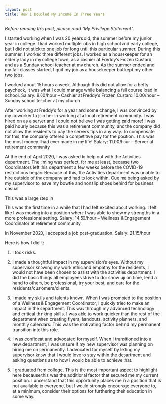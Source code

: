 ```yaml
---
layout: post
title: How I Doubled My Income In Three Years
---
```


*Before reading this post, please read “My Privilege Statement".*

I started working when I was 20 years old, the summer before my junior year in college. I had worked multiple jobs in high school and early college, but I did not stick to one job for long until this particular summer. During this summer, I worked three different jobs. I worked as a housekeeper for an elderly lady in my college town, as a cashier at Freddy’s Frozen Custard, and as a Sunday school teacher at my church. As the summer ended and my fall classes started, I quit my job as a housekeeper but kept my other two jobs.

I worked about 15 hours a week. Although this did not allow for a hefty paycheck, it was what I could manage while balancing a full course load in school.
	Salary: 8.00/hour – Cashier at Freddy’s Frozen Custard
  10.00/hour – Sunday school teacher at my church

After working at Freddy’s for a year and some change, I was convinced by my coworker to join her in working at a local retirement community. I was hired on as a server and I could not believe I was getting paid more! I was paid hourly because this was a retirement community, and the company did not allow the residents to pay the servers tips in any way. To compensate for this, the company offered a competitive pay for the position. This was the most money I had ever made in my life!
	Salary: 11.00/hour – Server at retirement community

At the end of April 2020, I was asked to help out with the Activities department. The timing was perfect, for me at least, because two Coordinators left this department a few weeks before the COVID-19 restrictions began. Because of this, the Activities department was unable to hire outside of the company and had to look within. Cue me being asked by my supervisor to leave my bowtie and nonslip shoes behind for business casual.

This was a large step in

This was the first time in a while that I had felt excited about working. I felt like I was moving into a position where I was able to show my strengths in a more professional setting.
	Salary: 14.50/hour – Wellness & Engagement Coordinator at retirement community

In November 2020, I accepted a job post-graduation.
  Salary: 21.15/hour

Here is how I did it:

1. I took risks.

2. I made a thoughtful impact in my supervision’s eyes. Without my supervisor knowing my work ethic and empathy for the residents, I would not have been chosen to assist with the activities department. I did the basic things all employees strive to do: show up on time, lend a hand to others, be professional, try your best, and care for the residents/customers/clients.

3. I made my skills and talents known. When I was promoted to the position of a Wellness & Engagement Coordinator, I quickly tried to make an impact in the department. This was through my advanced technology and critical thinking skills. I was able to work quicker than the rest of the department when creating flyers, handouts, activity planners, and monthly calendars. This was the motivating factor behind my permanent transition into this role.

4. I was confident and advocated for myself. When I transitioned into a new department, I was unsure if my new supervisor was planning on hiring me on permanently. I advocated for myself by letting my supervisor know that I would love to stay within the department and asking questions as to how I would be able to achieve that.

5. I graduated from college. This is the most important aspect to highlight here because this was the additional factor that secured me my current position. I understand that this opportunity places me in a position that is not available to everyone, but I would strongly encourage everyone to, at a minimum, consider their options for furthering their education in some way.
